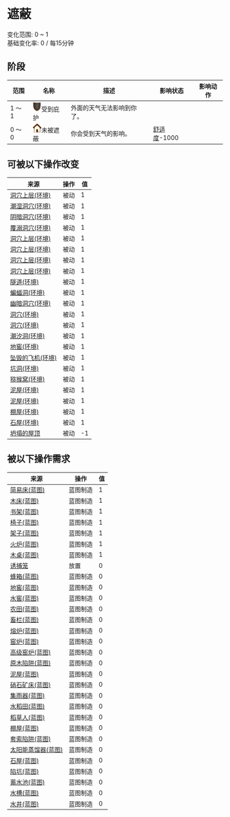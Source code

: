 # 遮蔽  
变化范围: 0 ~ 1  
基础变化率: 0 / 每15分钟  
## 阶段  
范围  |  名称  |  描述  |  影响状态  |  影响动作  
----  |  ----  |  ----  |  ----  |  ----  
1 ～ 1  |  <img decoding="async" src="Sprite/Durability.png" style="width:20px;">受到庇护  |  外面的天气无法影响到你了。  |    |    
0 ～ 0  |  <img decoding="async" src="Sprite/Comfort.png" style="width:20px;">未被遮蔽  |  你会受到天气的影响。  |  [舒适度](Comfort.md)-1000  |    
## 可被以下操作改变  
来源  |  操作  |  值  
----  |  ----  |  ----  
[洞穴上层(环境)](Env_CrystalChamber.md)  |  被动  |  1  
[潮湿洞穴(环境)](Env_DampChamber.md)  |  被动  |  1  
[阴暗洞穴(环境)](Env_DarkChamber.md)  |  被动  |  1  
[覆溺洞穴(环境)](Env_FloodedChamber.md)  |  被动  |  1  
[洞穴上层(环境)](Env_HighChamber.md)  |  被动  |  1  
[洞穴上层(环境)](Env_LowChamber.md)  |  被动  |  1  
[洞穴上层(环境)](Env_MidChamber.md)  |  被动  |  1  
[洞穴上层(环境)](Env_NarrowTunnel.md)  |  被动  |  1  
[隧道(环境)](Env_Tunnel.md)  |  被动  |  1  
[蝙蝠洞(环境)](Env_CaveBats.md)  |  被动  |  1  
[幽暗洞穴(环境)](Env_CaveDark.md)  |  被动  |  1  
[洞穴(环境)](Env_CaveGrasslands.md)  |  被动  |  1  
[洞穴(环境)](Env_CaveSea.md)  |  被动  |  1  
[潮汐洞(环境)](Env_CaveTidal.md)  |  被动  |  1  
[地窖(环境)](Env_Cellar.md)  |  被动  |  1  
[坠毁的飞机(环境)](Env_CrashedPlane.md)  |  被动  |  1  
[坑洞(环境)](Env_HighlandHole.md)  |  被动  |  1  
[猕猴窝(环境)](Env_MacaqueDen.md)  |  被动  |  1  
[泥屋(环境)](Env_MudHut.md)  |  被动  |  1  
[泥屋(环境)](Env_MudHutRuins.md)  |  被动  |  1  
[棚屋(环境)](Env_Shed.md)  |  被动  |  1  
[石屋(环境)](Env_StoneHut.md)  |  被动  |  1  
[坍塌的屋顶](Dmg_RoofCollapsed.md)  |  被动  |  -1  
## 被以下操作需求  
来源  |  操作  |  值  
----  |  ----  |  ----  
[简易床(蓝图)](Bp_BedRustic.md)  |  蓝图制造  |  1  
[木床(蓝图)](Bp_BedWooden.md)  |  蓝图制造  |  1  
[书架(蓝图)](Bp_Bookshelf.md)  |  蓝图制造  |  1  
[椅子(蓝图)](Bp_Chair.md)  |  蓝图制造  |  1  
[架子(蓝图)](Bp_Shelf.md)  |  蓝图制造  |  1  
[火炉(蓝图)](Bp_Stove.md)  |  蓝图制造  |  1  
[木桌(蓝图)](Bp_Table.md)  |  蓝图制造  |  1  
[诱捕笼](CageTrap.md)  |  放置  |  0  
[蜂箱(蓝图)](Bp_BeeSkep.md)  |  蓝图制造  |  0  
[地窖(蓝图)](Bp_Cellar.md)  |  蓝图制造  |  0  
[水窖(蓝图)](Bp_Cistern.md)  |  蓝图制造  |  0  
[农田(蓝图)](Bp_CropPlot.md)  |  蓝图制造  |  0  
[畜栏(蓝图)](Bp_Enclosure.md)  |  蓝图制造  |  0  
[熔炉(蓝图)](Bp_Forge.md)  |  蓝图制造  |  0  
[窑炉(蓝图)](Bp_Kiln.md)  |  蓝图制造  |  0  
[高级窑炉(蓝图)](Bp_KilnAdvanced.md)  |  蓝图制造  |  0  
[原木陷阱(蓝图)](Bp_LogTrap.md)  |  蓝图制造  |  0  
[泥屋(蓝图)](Bp_MudHut.md)  |  蓝图制造  |  0  
[硝石矿床(蓝图)](Bp_NiterBed.md)  |  蓝图制造  |  0  
[集雨器(蓝图)](Bp_Raincatcher.md)  |  蓝图制造  |  0  
[水稻田(蓝图)](Bp_RicePaddy.md)  |  蓝图制造  |  0  
[稻草人(蓝图)](Bp_Scarecrow.md)  |  蓝图制造  |  0  
[棚屋(蓝图)](Bp_Shed.md)  |  蓝图制造  |  0  
[套索陷阱(蓝图)](Bp_SnareTrap.md)  |  蓝图制造  |  0  
[太阳能蒸馏器(蓝图)](Bp_SolarStill.md)  |  蓝图制造  |  0  
[石屋(蓝图)](Bp_StoneHut.md)  |  蓝图制造  |  0  
[陷坑(蓝图)](Bp_TrappingPit.md)  |  蓝图制造  |  0  
[蓄水池(蓝图)](Bp_WaterReservoir.md)  |  蓝图制造  |  0  
[水槽(蓝图)](Bp_WateringTrough.md)  |  蓝图制造  |  0  
[水井(蓝图)](Bp_Well.md)  |  蓝图制造  |  0  
